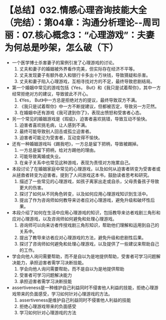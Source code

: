 # 【总结】032.情感心理咨询技能大全（完结）：第04章：沟通分析理论--周司丽：07.核心概念3：“心理游戏”：夫妻为何总是吵架，怎么破（下）

-   一个医学博士杀害妻子的案例引发了心理游戏的讨论。
    1.  丈夫和妻子的婚姻被外界看作完美，但实际存在经济不平等。
    2.  丈夫发现妻子有额外收入和银行卡多出十万块钱，导致猜疑和杀害。
    3.  丈夫和妻子陷入心理游戏，互相寻找对方的不足，最终导致悲剧结局。
-   第一个婚姻中常见的游戏包括《Yes， But》和《我只是试着帮你》，其中一方经常拒绝对方的建议，导致彼此不开心。
    1.  《Yes， But》中一方总是拒绝对方的提议，最终导致双方不满。
    2.  《我只是试着帮你》中一方不断提建议，但都被否定，导致另一方茫然。
    3.  在婚姻中还有游戏《我可逮到你了》，表现出愤怒和受害者心态。
-   另一个常见的婚姻游戏是《瑕疵》，迫害者喜欢挑错，导致互动不愉快。
    1.  迫害者喜欢挑毛病，让人感到不满。
    2.  最终可能导致别人回击或孤立迫害者。
    3.  迫害者可能沦为受害者，互动变得不愉快。
-   还有一种婚姻游戏叫《踢我吧》，一方总是留下把柄，导致被踢掉。
    1.  一方总是留下把柄，给对方踢他的理由。
    2.  可能导致离婚或失业。
    3.  在亲子关系中也常见这种游戏，表现为责怪对方拖累自己。
-   本段讨论了在婚姻家庭中常见的心理游戏，以及如何从迫害者转变为受害者或从拯救者转变为迫害者。提到了人间游戏这本书，鼓励读者思考和研究。
    1.  描述了一些常见的心理游戏，如孩子离家出走或自杀，父母责备孩子导致更大的伤害。
    2.  探讨了如何从不同角色转变，以及如何应用心理游戏知识到生活中。
    3.  提出了作为咨询师如何教导来访者应对心理游戏，避免升级和破坏性后果。
-   本段介绍了如何在生活中应用心理游戏的知识，包括教导来访者戏剧三角形和应对心理游戏，以及咨询师如何避免和处理心理游戏。
    1.  咨询师可以向来访者传授戏剧三角形知识，帮助他们理解和运用到自己的关系中。
    2.  提出了教导来访者应对心理游戏的方法，避免升级和悲剧性后果。
    3.  探讨了咨询师如何避免和处理心理游戏，以及提供了一些建议来帮助自己的工作。
-   学会向他人询问需要帮助，而不是自以为是地提供帮助，受害者可学习问题解决能力，承担迫害者需学习决断技能。
    1.  学会向他人询问需要帮助，而不是自以为是地提供帮助
    2.  受害者可学习问题解决能力
    3.  承担迫害者需学习决断技能
-   assertiveness是一种维护自己利益同时不侵害他人利益的技能，拒绝心理游戏带来的负面感受，学习如何针对心理游戏的方法。
    1.  assertiveness是维护自己利益同时不侵害他人利益的技能
    2.  拒绝心理游戏带来的负面感受
    3.  学习如何针对心理游戏的方法